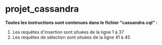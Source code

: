 # projet_cassandra

**Toutes les instructions sont contenues dans le fichier "cassandra.cql" :**
  1. Les requêtes d'insertion sont situées de la ligne 1 à 37
  2. Les requêtes de sélection sont situées de la ligne 41 à 45

